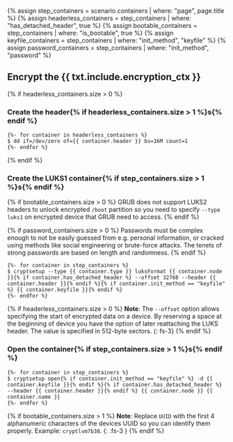 {% assign step_containers = scenario.containers | where: "page", page.title %}
{% assign headerless_containers = step_containers | where: "has_detached_header", true %}
{% assign bootable_containers = step_containers | where: "is_bootable", true %}
{% assign keyfile_containers = step_containers | where: "init_method", "keyfile" %}
{% assign password_containers = step_containers | where: "init_method", "password" %}

## Encrypt the {{ txt.include.encryption_ctx }}

{% if headerless_containers.size > 0 %}
### Create the header{% if headerless_containers.size > 1 %}s{% endif %}
```
{%- for container in headerless_containers %}
$ dd if=/dev/zero of={{ container.header }} bs=16M count=1
{%- endfor %}
```
{% endif %}

### Create the LUKS1 container{% if step_containers.size > 1 %}s{% endif %}

{% if bootable_containers.size > 0 %}
GRUB does not support LUKS2 headers to unlock encrypted `/boot` partition so you need to specify `--type luks1` on encrypted device that GRUB need to access.
{% endif %}

{% if password_containers.size > 0 %}
Passwords must be complex enough to not be easily guessed from e.g. personal information, or cracked using methods like social engineering or brute-force attacks. The tenets of strong passwords are based on length and randomness.
{% endif %}

```
{%- for container in step_containers %}
$ cryptsetup --type {{ container.type }} luksFormat {{ container.node }}{% if container.has_detached_header %} --offset 32768 --header {{ container.header }}{% endif %}{% if container.init_method == "keyfile" %} {{ container.keyfile }}{% endif %}
{%- endfor %}
```

{% if headerless_containers.size > 0 %}
**Note**: The `--offset` option allows specifying the start of encrypted data on a device. By reserving a space at the beginning of device you have the option of later reattaching the LUKS header. The value is specified in 512-byte sectors.
{: fs-3}
{% endif %}

### Open the container{% if step_containers.size > 1 %}s{% endif %}

```
{%- for container in step_containers %}
$ cryptsetup open{% if container.init_method == "keyfile" %} -d {{ container.keyfile }}{% endif %}{% if container.has_detached_header %} --header {{ container.header }}{% endif %} {{ container.node }} {{ container.name }}
{%- endfor %}
```

{% if bootable_containers.size > 1 %}
**Note**: Replace `UUID` with the first 4 alphanumeric characters of the devices UUID so you can identify them properly. Example: `cryptlvm7b38`.
{: .fs-3 }
{% endif %}
